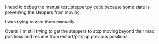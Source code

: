 I need to debug the manual test_stepper.py code because some state is preventing the steppers from moving.

I was trying to zero them manually

Overall I'm still trying to get the steppers to stop moving beyond their max positions and resume from restart/pick up previous positions.
